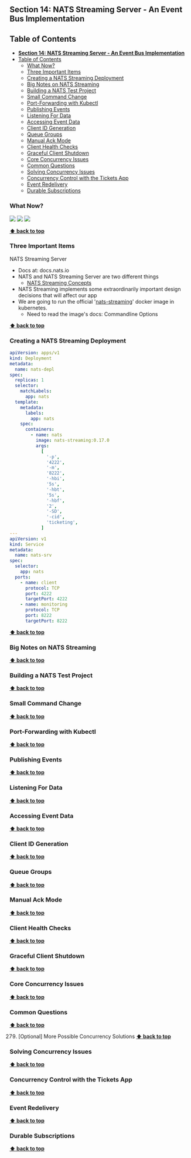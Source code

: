 ## **Section 14: NATS Streaming Server - An Event Bus Implementation**

## Table of Contents
- [**Section 14: NATS Streaming Server - An Event Bus Implementation**](#section-14-nats-streaming-server---an-event-bus-implementation)
- [Table of Contents](#table-of-contents)
  - [What Now?](#what-now)
  - [Three Important Items](#three-important-items)
  - [Creating a NATS Streaming Deployment](#creating-a-nats-streaming-deployment)
  - [Big Notes on NATS Streaming](#big-notes-on-nats-streaming)
  - [Building a NATS Test Project](#building-a-nats-test-project)
  - [Small Command Change](#small-command-change)
  - [Port-Forwarding with Kubectl](#port-forwarding-with-kubectl)
  - [Publishing Events](#publishing-events)
  - [Listening For Data](#listening-for-data)
  - [Accessing Event Data](#accessing-event-data)
  - [Client ID Generation](#client-id-generation)
  - [Queue Groups](#queue-groups)
  - [Manual Ack Mode](#manual-ack-mode)
  - [Client Health Checks](#client-health-checks)
  - [Graceful Client Shutdown](#graceful-client-shutdown)
  - [Core Concurrency Issues](#core-concurrency-issues)
  - [Common Questions](#common-questions)
  - [Solving Concurrency Issues](#solving-concurrency-issues)
  - [Concurrency Control with the Tickets App](#concurrency-control-with-the-tickets-app)
  - [Event Redelivery](#event-redelivery)
  - [Durable Subscriptions](#durable-subscriptions)

### What Now?

![](section-14/options.jpg)
![](section-14/option-3.jpg)
![](section-14/event-bus.jpg)

**[⬆ back to top](#table-of-contents)**

### Three Important Items

NATS Streaming Server

- Docs at: docs.nats.io
- NATS and NATS Streaming Server are two different things
  - [NATS Streaming Concepts](https://docs.nats.io/nats-streaming-concepts/intro)
- NATS Streaming implements some extraordinarily important design decisions that will affect our app
- We are going to run the official '[nats-streaming](https://hub.docker.com/_/nats-streaming)' docker image in kubernetes.  
  - Need to read the image's docs: Commandline Options

**[⬆ back to top](#table-of-contents)**

### Creating a NATS Streaming Deployment

```yaml
apiVersion: apps/v1
kind: Deployment
metadata:
  name: nats-depl
spec:
  replicas: 1
  selector:
    matchLabels:
      app: nats
  template:
    metadata:
      labels:
        app: nats
    spec:
      containers:
        - name: nats
          image: nats-streaming:0.17.0
          args:
            [
              '-p',
              '4222',
              '-m',
              '8222',
              '-hbi',
              '5s',
              '-hbt',
              '5s',
              '-hbf',
              '2',
              '-SD',
              '-cid',
              'ticketing',
            ]
---
apiVersion: v1
kind: Service
metadata:
  name: nats-srv
spec:
  selector:
    app: nats
  ports:
    - name: client
      protocol: TCP
      port: 4222
      targetPort: 4222
    - name: monitoring
      protocol: TCP
      port: 8222
      targetPort: 8222
```

**[⬆ back to top](#table-of-contents)**

### Big Notes on NATS Streaming
**[⬆ back to top](#table-of-contents)**

### Building a NATS Test Project
**[⬆ back to top](#table-of-contents)**

### Small Command Change
**[⬆ back to top](#table-of-contents)**

### Port-Forwarding with Kubectl
**[⬆ back to top](#table-of-contents)**

### Publishing Events
**[⬆ back to top](#table-of-contents)**

### Listening For Data
**[⬆ back to top](#table-of-contents)**

### Accessing Event Data
**[⬆ back to top](#table-of-contents)**

### Client ID Generation
**[⬆ back to top](#table-of-contents)**

### Queue Groups
**[⬆ back to top](#table-of-contents)**

### Manual Ack Mode
**[⬆ back to top](#table-of-contents)**

### Client Health Checks
**[⬆ back to top](#table-of-contents)**

### Graceful Client Shutdown
**[⬆ back to top](#table-of-contents)**

### Core Concurrency Issues
**[⬆ back to top](#table-of-contents)**

### Common Questions
**[⬆ back to top](#table-of-contents)**

279. [Optional] More Possible Concurrency Solutions
**[⬆ back to top](#table-of-contents)**

### Solving Concurrency Issues
**[⬆ back to top](#table-of-contents)**

### Concurrency Control with the Tickets App
**[⬆ back to top](#table-of-contents)**

### Event Redelivery
**[⬆ back to top](#table-of-contents)**

### Durable Subscriptions
**[⬆ back to top](#table-of-contents)**